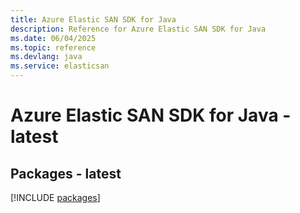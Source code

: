 ```yaml
---
title: Azure Elastic SAN SDK for Java
description: Reference for Azure Elastic SAN SDK for Java
ms.date: 06/04/2025
ms.topic: reference
ms.devlang: java
ms.service: elasticsan
---
```

# Azure Elastic SAN SDK for Java - latest
## Packages - latest
[!INCLUDE [packages](elastic-san-index.md)]